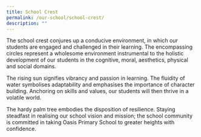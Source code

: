 ```yaml
---
title: School Crest
permalink: /our-school/school-crest/
description: ""
---
```

The school crest conjures up a conducive environment, in which our students are engaged and challenged in their learning. The encompassing circles represent a wholesome environment instrumental to the holistic development of our students in the cognitive, moral, aesthetics, physical and social domains.

  

The rising sun signifies vibrancy and passion in learning. The fluidity of water symbolises adaptability and emphasises the importance of character building. Anchoring on skills and values, our students will then thrive in a volatile world.

  

The hardy palm tree embodies the disposition of resilience. Staying steadfast in realising our school vision and mission; the school community is committed in taking Oasis Primary School to greater heights with confidence.
